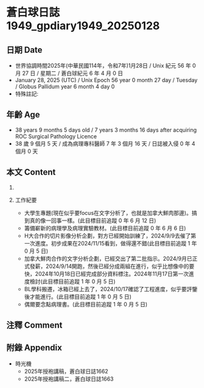 [_metadata_:encoding]: - "utf-8"
[_metadata_:language]: - "zh-Hant-TW"
[_metadata_:fileformat]: - "markdown"
[_metadata_:MIME_type]: - "text/plain"
[_metadata_:markdown_version]: - "commonmark version 0.30"
[_metadata_:markdown_spec]: - "https://spec.commonmark.org/0.30/"

# 蒼白球日誌1949_gpdiary1949_20250128 #

## 日期 Date ##

* 世界協調時間2025年(中華民國114年，令和7年)1月28日 / Unix 紀元 56 年 0 月 27 日 / 星期二 / 蒼白球紀元 6 年 4 月 0 日
* January 28, 2025 (UTC) / Unix Epoch 56 year 0 month 27 day / Tuesday / Globus Pallidum year 6 month 4 day 0
* 特殊註記:

## 年齡 Age ##

* 38 years 9 months 5 days old / 7 years 3 months 16 days after acquiring ROC Surgical Pathology Licence
* 38 歲 9 個月 5 天 / 成為病理專科醫師 7 年 3 個月 16 天 / 日誌被入侵 0 年 4 個月 0 天

## 本文 Content ##

1. 

2. 工作紀要

    - 大學生專題(現在似乎要focus在文字分析了，也就是加拿大鮮肉那邊)。搞到真的像一回事一樣。(此目標目前追蹤 0 年 6 月 12 日)
    - 籌備嶄新的病理學及病理實驗教材。(此目標目前追蹤 0 年 6 月 6 日)
    - H大合作的切片影像分析企劃，對方已經開始訓練了，2024/9/9去催了第一次進度。初步成果在2024/11/15看到，做得還不錯(此目標目前追蹤 1 年 0 月 5 日)
    - 加拿大鮮肉合作的文字分析企劃，已經交出了第二批指示。2024/9月已正式發薪，2024/9/14開跑，然後已經分成兩組在進行，似乎比想像中的要快，2024年10月18日已經完成部分資料標注。2024年11月17日第一次進度檢討(此目標目前追蹤 1 年 0 月 5 日)
    - BL學科搬遷，冰箱已經上去了，2024/10/17確認了工程進度，似乎要評鑒後才能進行。(此目標目前追蹤 1 年 0 月 5 日)
    - 偶爾要念點病理書。(此目標目前追蹤 1 年 0 月 5 日)

## 注釋 Comment ##


## 附錄 Appendix ##

* 時光機
    - 2025年授袍講稿，蒼白球日誌1662
    - 2025年授袍講稿二，蒼白球日誌1663
